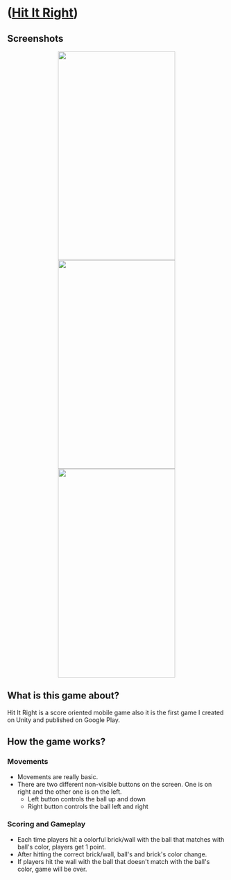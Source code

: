 # ([Hit It Right](https://play.google.com/store/apps/details?id=com.DarkSpies.HITITRIGHT&pli=1))
## Screenshots
<div align="center">
 
</div>
<div align="center">
 <img src="https://github.com/FikretGezer/CloneCrash/assets/64322071/fbcaaab3-0772-40ff-9539-2dfa7a5ccb63" width="270" height="480">
 <img src="https://github.com/FikretGezer/CloneCrash/assets/64322071/1ab63a6d-4dec-4eb9-80c9-032e6751588f" width="270" height="480">
 <img src="https://github.com/FikretGezer/CloneCrash/assets/64322071/da6b7c68-0a98-43f3-9f77-9efdfa0f61bd" width="270" height="480"> 
</div>

## What is this game about?
Hit It Right is a score oriented mobile game also it is the first game I created on Unity and published on Google Play.

## How the game works?
### Movements
* Movements are really basic.
* There are two different non-visible buttons on the screen. One is on right and the other one is on the left.
  - Left button controls the ball up and down
  - Right button controls the ball left and right

### Scoring and Gameplay
* Each time players hit a colorful brick/wall with the ball that matches with ball's color, players get 1 point.
* After hitting the correct brick/wall, ball's and brick's color change.
* If players hit the wall with the ball that doesn't match with the ball's color, game will be over.
